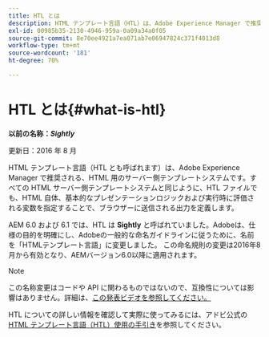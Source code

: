 ```yaml
---
title: HTL とは
description: HTML テンプレート言語（HTL）は、Adobe Experience Manager で推奨される、HTML 用のサーバー側テンプレートシステムです。
exl-id: 00985b35-2130-4946-959a-0a09a34a0f05
source-git-commit: 8e70ee4921a7ea071ab7e06947824c371f4013d8
workflow-type: tm+mt
source-wordcount: '181'
ht-degree: 70%

---
```


# HTL とは{#what-is-htl}

**以前の名称：*Sightly***

更新日：2016 年 8 月

HTML テンプレート言語（HTL とも呼ばれます）は、Adobe Experience Manager で推奨される、HTML 用のサーバー側テンプレートシステムです。すべての HTML サーバー側テンプレートシステムと同じように、HTL ファイルでも、HTML 自体、基本的なプレゼンテーションロジックおよび実行時に評価される変数を指定することで、ブラウザーに送信される出力を定義します。

AEM 6.0 および 6.1 では、HTL は **Sightly** と呼ばれていました。Adobeは、仕様の目的を明確にし、Adobeの一般的な命名ガイドラインに従うために、名前を「HTMLテンプレート言語」に変更しました。 この命名規則の変更は2016年8月から有効となり、AEMバージョン6.0以降に適用されます。

>[!NOTE]
>
>この名称変更はコードや API に関わるものではないので、互換性については影響はありません。詳細は、[この発表ビデオを参照してください。](https://helpx.adobe.com/experience-manager/how-to/announce-htl.html)

HTL についての詳しい情報を確認して実際に使ってみるには、アドビ公式の [HTML テンプレート言語（HTL）使用の手引き](overview.md)を参照してください。
